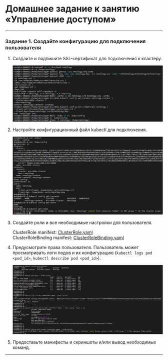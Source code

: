 # Домашнее задание к занятию «Управление доступом»

------

### Задание 1. Создайте конфигурацию для подключения пользователя

1. Создайте и подпишите SSL-сертификат для подключения к кластеру.  

    ![](/2.4/images/01-create_user.png)  

2. Настройте конфигурационный файл kubectl для подключения.  

    ![](/2.4/images/02-kubeconfig.png)  

3. Создайте роли и все необходимые настройки для пользователя.  

    ClusterRole manifest: [ClusterRole.yaml](/2.4/ClusterRole.yaml)  
    ClusterRoleBinding manifest: [ClusterRoleBinding.yaml](/2.4/ClusterRoleBinding.yaml)  

4. Предусмотрите права пользователя. Пользователь может просматривать логи подов и их конфигурацию (`kubectl logs pod <pod_id>`, `kubectl describe pod <pod_id>`).

    ![](/2.4/images/04-show-work-roles.png)  

5. Предоставьте манифесты и скриншоты и/или вывод необходимых команд.

------
